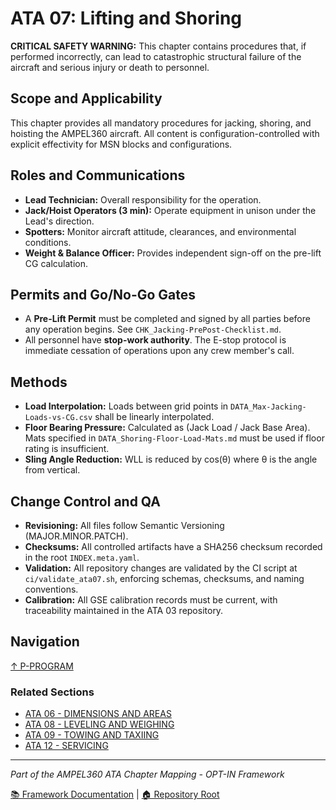 # ATA 07: Lifting and Shoring

**CRITICAL SAFETY WARNING:** This chapter contains procedures that, if performed incorrectly, can lead to catastrophic structural failure of the aircraft and serious injury or death to personnel.

## Scope and Applicability
This chapter provides all mandatory procedures for jacking, shoring, and hoisting the AMPEL360 aircraft. All content is configuration-controlled with explicit effectivity for MSN blocks and configurations.

## Roles and Communications
- **Lead Technician:** Overall responsibility for the operation.
- **Jack/Hoist Operators (3 min):** Operate equipment in unison under the Lead's direction.
- **Spotters:** Monitor aircraft attitude, clearances, and environmental conditions.
- **Weight & Balance Officer:** Provides independent sign-off on the pre-lift CG calculation.

## Permits and Go/No-Go Gates
- A **Pre-Lift Permit** must be completed and signed by all parties before any operation begins. See `CHK_Jacking-PrePost-Checklist.md`.
- All personnel have **stop-work authority**. The E-stop protocol is immediate cessation of operations upon any crew member's call.

## Methods
- **Load Interpolation:** Loads between grid points in `DATA_Max-Jacking-Loads-vs-CG.csv` shall be linearly interpolated.
- **Floor Bearing Pressure:** Calculated as (Jack Load / Jack Base Area). Mats specified in `DATA_Shoring-Floor-Load-Mats.md` must be used if floor rating is insufficient.
- **Sling Angle Reduction:** WLL is reduced by cos(θ) where θ is the angle from vertical.

## Change Control and QA
- **Revisioning:** All files follow Semantic Versioning (MAJOR.MINOR.PATCH).
- **Checksums:** All controlled artifacts have a SHA256 checksum recorded in the root `INDEX.meta.yaml`.
- **Validation:** All repository changes are validated by the CI script at `ci/validate_ata07.sh`, enforcing schemas, checksums, and naming conventions.
- **Calibration:** All GSE calibration records must be current, with traceability maintained in the ATA 03 repository.

## Navigation

[↑ P-PROGRAM](../README.md)

### Related Sections

- [ATA 06 - DIMENSIONS AND AREAS](../ATA_06-DIMENSIONS_AND_AREAS/README.md)
- [ATA 08 - LEVELING AND WEIGHING](../ATA_08-LEVELING_AND_WEIGHING/README.md)
- [ATA 09 - TOWING AND TAXIING](../ATA_09-TOWING_AND_TAXIING/README.md)
- [ATA 12 - SERVICING](../ATA_12-SERVICING/README.md)

---

*Part of the AMPEL360 ATA Chapter Mapping - OPT-IN Framework*

[📚 Framework Documentation](../../README.md) | [🏠 Repository Root](../../../README.md)

